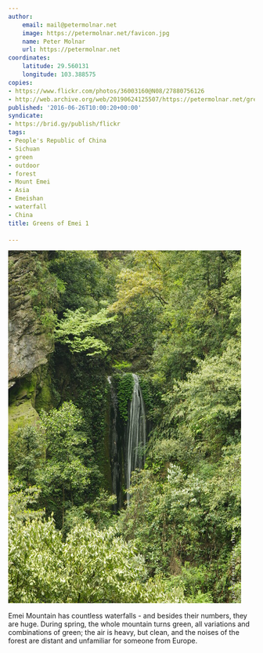 ```yaml
---
author:
    email: mail@petermolnar.net
    image: https://petermolnar.net/favicon.jpg
    name: Peter Molnar
    url: https://petermolnar.net
coordinates:
    latitude: 29.560131
    longitude: 103.388575
copies:
- https://www.flickr.com/photos/36003160@N08/27880756126
- http://web.archive.org/web/20190624125507/https://petermolnar.net/greens-of-emei-1/
published: '2016-06-26T10:00:20+00:00'
syndicate:
- https://brid.gy/publish/flickr
tags:
- People's Republic of China
- Sichuan
- green
- outdoor
- forest
- Mount Emei
- Asia
- Emeishan
- waterfall
- China
title: Greens of Emei 1

---
```


![](greens-of-emei-1.jpg)

Emei Mountain has countless waterfalls - and besides their numbers, they
are huge. During spring, the whole mountain turns green, all variations
and combinations of green; the air is heavy, but clean, and the noises
of the forest are distant and unfamiliar for someone from Europe.
